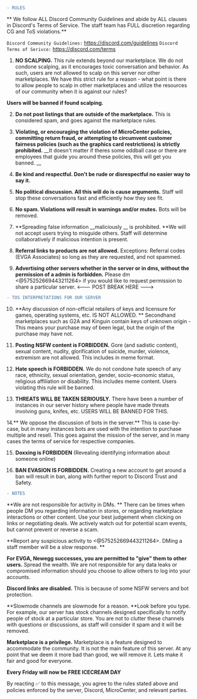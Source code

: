 ```diff
- RULES
```
 
** We follow ALL Discord Community Guidelines and abide by ALL clauses in Discord's Terms of Service. The staff team has FULL discretion regarding CG and ToS violations.**

   `Discord Community Guidelines:` https://discord.com/guidelines
   `Discord Terms of Serivce:` https://discord.com/terms


1. **NO SCALPING.** This rule extends beyond our marketplace. 
We do not condone scalping, as it encourages toxic conversation and behavior. As such, users are not allowed to scalp on this server nor other marketplaces. We have this strict rule for a reason - what point is there to allow people to scalp in other marketplaces and utilize the resources of our community when it is against our rules? 
 
**Users will be banned if found scalping.**
 
2. **Do not post listings that are outside of the marketplace.** This is considered spam, and goes against the marketplace rules. 

3. **Violating, or encouraging the violation of MicroCenter policies, committing return fraud, or attempting to circumvent customer fairness policies (__such as the graphics card restrictions__)  is strictly prohibited.** __It doesn't matter if theres some oddball case or there are employees that guide you around these policies, this will get you banned. __

4. **Be kind and respectful. Don't be rude or disrespectful no easier way to say it.**
 
5. **No political discussion. All this will do is cause arguments.** Staff will stop these conversations fast and efficiently how they see fit.
 
6. **No spam. Violations will result in warnings and/or mutes.** Bots will be removed.
 
7. **Spreading false information __maliciously __ is prohibited. **We will not accept users trying to misguide others. Staff will determine collaboratively if malicious intention is present.
 
8. **Referral links to products are not allowed.** Exceptions: Referral codes (EVGA Associates) so long as they are requested, and not spammed.

9. **Advertising other servers whether in the server or in dms, without the permission of a admin is forbidden.** Please dm <@575252669443211264> if you would like to request permission to share a particular server.
<--- POST BREAK HERE --->
```diff
- TOS INTERPRETATIONS FOR OUR SERVER
```

10. **Any discussion of non-official retailers of keys and licensure for games, operating systems, etc. IS NOT ALLOWED. ** Secondhand marketplaces such as G2A and Kinguin contain keys of unknown origin - This means your purchase may of been legal, but the origin of the purchase may have not. 

 11. **Posting NSFW content is FORBIDDEN.** Gore (and sadistic content), sexual content, nudity, glorification of suicide, murder, violence, extremism are not allowed. This includes in meme format.

12. **Hate speech is FORBIDDEN.** We do not condone hate speech of any race, ethnicity, sexual orientation, gender, socio-economic status, religious affiliation or disability. This includes meme content. Users violating this rule will be banned.

13. **THREATS WILL BE TAKEN SERIOUSLY.** There have been a number of instances in our server history where people have made threats involving guns, knifes, etc. USERS WILL BE BANNED FOR THIS. 
 
14.** We oppose the discussion of bots in the server.** This is case-by-case, but in many instances bots are used with the intention to purchase multiple and resell. This goes against the mission of the server, and in many cases the terms of service for respective companies. 

15. **Doxxing is FORBIDDEN** (Revealing identifying information about someone online)

16. **BAN EVASION IS FORBIDDEN.** Creating a new account to get around a ban will result in ban, along with further report to Discord Trust and Safety.
```diff
- NOTES
```

 **We are not responsible for activity in DMs. ** There can be times when people DM you regarding information in stores, or regarding marketplace interactions or other content. Use your best judgement when clicking on links or negotiating deals. We actively watch out for potential scam events, but cannot prevent or reverse a scam.
 
**Report any suspicious activity to <@575252669443211264>. DMing a staff member will be a slow response. **

**For EVGA, Newegg successes, you are permitted to "give" them to other users.** Spread the wealth. We are not responsible for any data leaks or compromised information should you choose to allow others to log into your accounts. 
 
**Discord links are disabled.** This is because of some NSFW servers and bot protection.
 
**Slowmode channels are slowmode for a reason. **Look before you type. For example, our server has stock channels designed specifically to notify people of stock at a particular store. You are not to clutter these channels with questions or discussions, as staff will consider it spam and it will be removed. 
 
**Marketplace is a privilege.** Marketplace is a feature designed to accommodate the community. It is not the main feature of this server. At any point that we deem it more bad than good, we will remove it. Lets make it fair and good for everyone.

**Every Friday will now be FREE ICECREAM DAY**
 

By reacting :white_check_mark: to this message, you agree to the rules stated above and policies enforced by the server, Discord, MicroCenter, and relevant parties.

